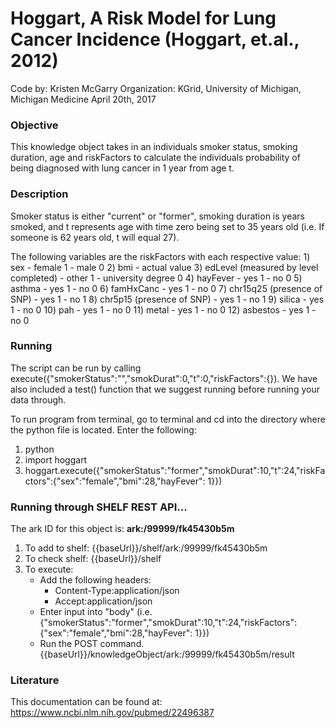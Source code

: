 # Hoggart, A Risk Model for Lung Cancer Incidence (Hoggart, et.al., 2012)
Code by: Kristen McGarry
Organization: KGrid, University of Michigan, Michigan Medicine
April 20th, 2017

### Objective
This knowledge object takes in an individuals smoker status, smoking duration, age and riskFactors to calculate the individuals probability of being diagnosed with lung cancer in 1 year from age t.


### Description
Smoker status is either "current" or "former", smoking duration is years smoked, and t represents age with time zero being set to 35 years old (i.e. If someone is 62 years old, t will equal 27).

The following variables are the riskFactors with each respective value:
	1)	sex
  	-	female 1
  	-	male 0
	2)	bmi
	 -	actual value
	3)	edLevel (measured by level completed)
  	-	other 1
  	-	university degree 0
	4)	hayFever
	  - yes 1
	  -	no 0
	5)	asthma
	  - yes 1
	  - no 0
	6)	famHxCanc
  	-	yes 1
  	-	no 0
	7)	chr15q25 (presence of SNP)
  	-	yes 1
  	-	no 1
	8)	chr5p15 (presence of SNP)
  	-	yes 1
  	-	no 1
	9)	silica
  	-	yes 1
  	-	no 0
  10)	pah
  	-	yes 1
  	-	no 0
	11)	metal
  	-	yes 1
  	-	no 0
	12)	asbestos
  	-	yes 1
  	-	no 0

### Running
The script can be run by calling execute({"smokerStatus":"","smokDurat":0,"t":0,"riskFactors":{}). We have also included a test() function that we suggest running before running your data through.

To run program from terminal, go to terminal and cd into the directory where the python file is located. Enter the following:
1. python
2. import hoggart
3. hoggart.execute({"smokerStatus":"former","smokDurat":10,"t":24,"riskFactors":{"sex":"female","bmi":28,"hayFever": 1}})

### Running through SHELF REST API...
The ark ID for this object is: **ark:/99999/fk45430b5m**

1. To add to shelf: {{baseUrl}}/shelf/ark:/99999/fk45430b5m
2. To check shelf: {{baseUrl}}/shelf
3. To execute:
   - Add the following headers:
     - Content-Type:application/json
     - Accept:application/json
   - Enter input into "body" (i.e. {"smokerStatus":"former","smokDurat":10,"t":24,"riskFactors":{"sex":"female","bmi":28,"hayFever": 1}})
   - Run the POST command. {{baseUrl}}/knowledgeObject/ark:/99999/fk45430b5m/result


### Literature
This documentation can be found at: https://www.ncbi.nlm.nih.gov/pubmed/22496387
